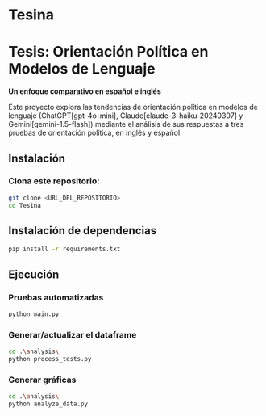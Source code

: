 # Tesina

# Tesis: Orientación Política en Modelos de Lenguaje  
**Un enfoque comparativo en español e inglés**  

Este proyecto explora las tendencias de orientación política en modelos de lenguaje (ChatGPT[gpt-4o-mini], Claude[claude-3-haiku-20240307]
 y Gemini[gemini-1.5-flash]) mediante el análisis de sus respuestas a tres pruebas de orientación política, en inglés y español.  


## Instalación  

### Clona este repositorio:  
   ```bash
   git clone <URL_DEL_REPOSITORIO>
   cd Tesina
   ```

## Instalación de dependencias
   ```bash
   pip install -r requirements.txt
   ```

## Ejecución

### Pruebas automatizadas
   ```bash
   python main.py
   ```

### Generar/actualizar el dataframe
   ```bash
   cd .\analysis\
   python process_tests.py
   ```

### Generar gráficas
   ```bash
   cd .\analysis\
   python analyze_data.py
   ```


